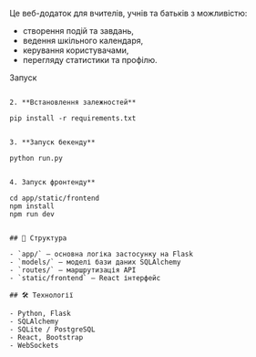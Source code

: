 Це веб-додаток для вчителів, учнів та батьків з можливістю:
- створення подій та завдань,
- ведення шкільного календаря,
- керування користувачами,
- перегляду статистики та профілю.

Запуск
   ```

2. **Встановлення залежностей**  

   pip install -r requirements.txt
 

3. **Запуск бекенду**  

   python run.py
   

4. Запуск фронтенду**

   cd app/static/frontend
   npm install
   npm run dev


## 📁 Структура

- `app/` — основна логіка застосунку на Flask
- `models/` — моделі бази даних SQLAlchemy
- `routes/` — маршрутизація API
- `static/frontend` — React інтерфейс

## 🛠 Технології

- Python, Flask
- SQLAlchemy
- SQLite / PostgreSQL
- React, Bootstrap
- WebSockets

